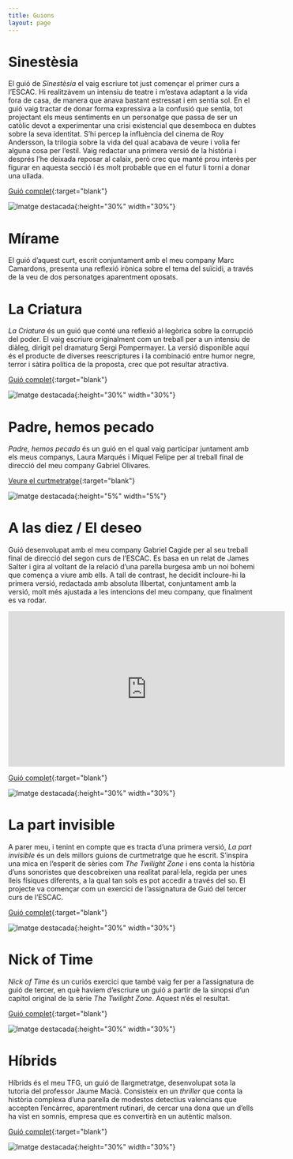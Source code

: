 ```yaml
---
title: Guions
layout: page
---
```


# Sinestèsia 

El guió de *Sinestèsia* el vaig escriure tot just començar el primer curs a l’ESCAC. Hi realitzàvem un intensiu de teatre i m’estava adaptant a la vida fora de casa, de manera que anava bastant estressat i em sentia sol. En el guió vaig tractar de donar forma expressiva a la confusió que sentia, tot projectant els meus sentiments en un personatge que passa de ser un catòlic devot a experimentar una crisi existencial que desemboca en dubtes sobre la seva identitat. S’hi percep la influència del cinema de Roy Andersson, la trilogia sobre la vida del qual acabava de veure i volia fer alguna cosa per l’estil. Vaig redactar una primera versió de la història i després l’he deixada reposar al calaix, però crec que manté prou interès per figurar en aquesta secció i és molt probable que en el futur li torni a donar una ullada. 

[Guió complet](assets/pdf/Sinestesia.pdf){:target="blank"}

![Imatge destacada](assets/images/guions/Guions-Sinestèsia.jpg){:height="30%" width="30%"}

# Mírame

El guió d’aquest curt, escrit conjuntament amb el meu company Marc Camardons,  presenta una reflexió irònica sobre el tema del suïcidi, a través de la veu de dos personatges aparentment oposats.

# La Criatura

*La Criatura* és un guió que conté una reflexió al·legòrica sobre la corrupció del poder. El vaig escriure originalment com un treball per a un intensiu de diàleg, dirigit pel dramaturg Sergi Pompermayer. La versió disponible aquí és el producte de diverses reescriptures i la combinació  entre humor negre, terror i sàtira política de la proposta, crec que pot resultar atractiva.

[Guió complet](assets/pdf/La-Criatura.pdf){:target="blank"}

![Imatge destacada](assets/images/guions/Guions-La-Criatura.jpeg){:height="30%" width="30%"}

# Padre, hemos pecado

*Padre, hemos pecado* és un guió en el qual vaig participar juntament amb els meus companys, Laura Marqués i Miquel Felipe per al treball final de direcció del meu company Gabriel Olivares.

[Veure el curtmetratge](https://www.youtube.com/watch?v=E9rl6thSlJ8){:target="blank"}

![Imatge destacada](assets/images/guions/Guions-Padre-hemos-pecado.jpg){:height="5%" width="5%"}

# A las diez / El deseo

Guió desenvolupat amb el meu company Gabriel Cagide per al seu treball final de direcció del segon curs de l’ESCAC.  Es basa en un relat de James Salter i gira al voltant de la relació d’una parella burgesa amb un noi bohemi que comença a viure amb ells. A tall de contrast, he decidit incloure-hi la primera versió, redactada amb absoluta llibertat, conjuntament amb la versió, molt més ajustada a les intencions del meu company, que finalment es va rodar.

<iframe width="560" height="315" src="https://www.youtube.com/watch?v=swLevRQe62k" frameborder="0" allow="accelerometer; autoplay; encrypted-media; gyroscope; picture-in-picture" allowfullscreen></iframe>

[Guió complet](assets/pdf/El-Deseo.pdf){:target="blank"}

![Imatge destacada](assets/images/guions/Guions-A-las-diez.png){:height="30%" width="30%"}

# La part invisible

A parer meu, i tenint en compte que es tracta d’una primera versió, *La part invisible* és un dels millors guions de curtmetratge que he escrit. S’inspira una mica en l’esperit de sèries com *The Twilight Zone* i ens conta la història d’uns sonoristes que descobreixen una realitat paral·lela, regida per unes lleis físiques diferents, a la qual tan sols es pot accedir a través del so. El projecte va començar com un exercici de l’assignatura de Guió del tercer curs de l’ESCAC.

[Guió complet](assets/pdf/La-Part-Invisible.pdf){:target="blank"}

![Imatge destacada](assets/images/guions/Guions-La-part-invisible.jpg){:height="30%" width="30%"}

# Nick of Time 

*Nick of Time* és un curiós exercici que també vaig fer per a l’assignatura de guió de tercer, en què havíem d’escriure un guió a partir de la sinopsi d’un capítol original de la sèrie *The Twilight Zone*. Aquest n’és el resultat.

[Guió complet](assets/pdf/Nick-of-Time.pdf){:target="blank"}

![Imatge destacada](assets/images/guions/Guions-Nick-of-time.jpg){:height="30%" width="30%"}

# Híbrids

Híbrids és el meu TFG, un guió de llargmetratge, desenvolupat sota la tutoria del professor Jaume Macià.  Consisteix en un *thriller* que conta la història complexa d’una parella de modestos detectius valencians que accepten l’encàrrec, aparentment rutinari, de cercar una dona que un d’ells ha vist en somnis, empresa que es convertirà en un autèntic malson.

[Guió complet](assets/pdf/HIBRIDS.pdf){:target="blank"}

![Imatge destacada](assets/images/guions/Guions-Híbrids.png){:height="30%" width="30%"}

